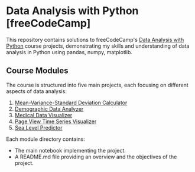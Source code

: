 # Data Analysis with Python [freeCodeCamp]

This repository contains solutions to freeCodeCamp's [Data Analysis with Python](https://www.freecodecamp.org/learn/data-analysis-with-python/#data-analysis-with-python-course) course projects, demonstrating my skills and understanding of data analysis in Python using pandas, numpy, matplotlib.

## Course Modules

The course is structured into five main projects, each focusing on different aspects of data analysis:
1. [Mean-Variance-Standard Deviation Calculator](<Mean-Variance-Standard Deviation Calculator/>)
2. [Demographic Data Analyzer](<Demographic Data Analyzer/>)
3. [Medical Data Visualizer](<Medical Data Visualizer/>)
4. [Page View Time Series Visualizer](<Page View Time Series Visualizer/>)
5. [Sea Level Predictor](<Sea Level Predictor/>)

Each module directory contains:
 - The main notebook implementing the project.
 - A README.md file providing an overview and the objectives of the project.